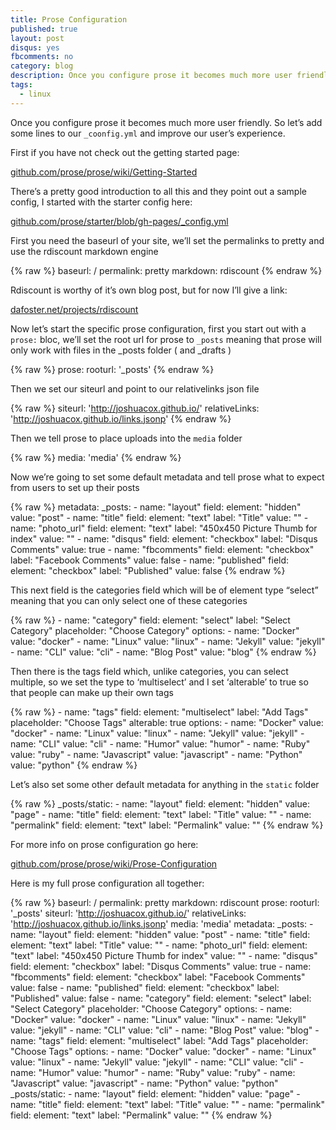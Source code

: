 ```yaml
---
title: Prose Configuration
published: true
layout: post
disqus: yes
fbcomments: no
category: blog
description: Once you configure prose it becomes much more user friendly.
tags: 
  - linux
---
```


Once you configure prose it becomes much more user friendly.  So let’s add some lines to our `_coonfig.yml` and improve our user’s experience.

First if you have not check out the getting started page:

[github.com/prose/prose/wiki/Getting-Started](https://github.com/prose/prose/wiki/Getting-Started)

There’s a pretty good introduction to all this and they point out a sample config, I started with the starter config here:

[github.com/prose/starter/blob/gh-pages/_config.yml](https://github.com/prose/starter/blob/gh-pages/_config.yml)


First you need the baseurl of your site, we’ll set the permalinks to pretty and use the rdiscount markdown engine

{% raw  %}
      baseurl: /
      permalink: pretty
      markdown: rdiscount
{% endraw  %}

Rdiscount is worthy of it’s own blog post, but for now I’ll give a link:

[dafoster.net/projects/rdiscount](http://dafoster.net/projects/rdiscount/)

Now let’s start the specific prose configuration, first you start out with a `prose:` bloc, we’ll set the root url for prose to `_posts` meaning that prose will only work with files in the _posts folder ( and _drafts )

{% raw  %}
    prose:
      rooturl: '_posts'
{% endraw  %}

Then we set our siteurl and point to our relativelinks json file

{% raw  %}
      siteurl: 'http://joshuacox.github.io/'
      relativeLinks: 'http://joshuacox.github.io/links.jsonp'
{% endraw  %}

Then we tell prose to place uploads into the `media` folder

{% raw  %}
      media: 'media'
{% endraw  %}

Now we’re going to set some default metadata and tell prose what to expect from users to set up their  posts

{% raw  %}
  metadata:
      _posts:
        - name: "layout"
          field:
            element: "hidden"
            value: "post"
        - name: "title"
          field:
            element: "text"
            label: "Title"
            value: ""
        - name: "photo_url"
          field:
            element: "text"
            label: "450x450 Picture Thumb for index"
            value: ""
        - name: "disqus"
          field:
            element: "checkbox"
            label: "Disqus Comments"
            value: true
        - name: "fbcomments"
          field:
            element: "checkbox"
            label: "Facebook Comments"
            value: false
        - name: "published"
          field:
            element: "checkbox"
            label: "Published"
            value: false
{% endraw  %}

This next field is the categories field which will be of element type “select” meaning that you can only select one of these categories

{% raw  %}
        - name: "category"
          field:
            element: "select"
            label: "Select Category"
            placeholder: "Choose Category"
            options:
              - name: "Docker"
                value: "docker"
              - name: "Linux"
                value: "linux"
              - name: "Jekyll"
                value: "jekyll"
              - name: "CLI"
                value: "cli"
              - name: "Blog Post"
                value: "blog"
{% endraw  %}

Then there is the tags field which, unlike categories, you can select multiple, so we set the type to ‘multiselect’ and I set ‘alterable’ to true so that people can make up their own tags

{% raw  %}
        - name: "tags"
          field:
            element: "multiselect"
            label: "Add Tags"
            placeholder: "Choose Tags"
            alterable: true
            options:
              - name: "Docker"
                value: "docker"
              - name: "Linux"
                value: "linux"
              - name: "Jekyll"
                value: "jekyll"
              - name: "CLI"
                value: "cli"
              - name: "Humor"
                value: "humor"
              - name: "Ruby"
                value: "ruby"
              - name: "Javascript"
                value: "javascript"
              - name: "Python"
                value: "python"
{% endraw  %}

Let’s also set some other default metadata for anything in the `static` folder

{% raw  %}
      _posts/static:
        - name: "layout"
          field:
            element: "hidden"
            value: "page"
        - name: "title"
          field:
            element: "text"
            label: "Title"
            value: ""
        - name: "permalink"
          field:
            element: "text"
            label: "Permalink"
            value: ""
{% endraw  %}

For more info on prose configuration go here:

[github.com/prose/prose/wiki/Prose-Configuration](https://github.com/prose/prose/wiki/Prose-Configuration)

Here is my full prose configuration all together:

{% raw  %}
    baseurl: /
    permalink: pretty
    markdown: rdiscount
    prose:
      rooturl: '_posts'
      siteurl: 'http://joshuacox.github.io/'
      relativeLinks: 'http://joshuacox.github.io/links.jsonp'
      media: 'media'
    metadata:
      _posts:
        - name: "layout"
          field:
            element: "hidden"
            value: "post"
        - name: "title"
          field:
            element: "text"
            label: "Title"
            value: ""
        - name: "photo_url"
          field:
            element: "text"
            label: "450x450 Picture Thumb for index"
            value: ""
        - name: "disqus"
          field:
            element: "checkbox"
            label: "Disqus Comments"
            value: true
        - name: "fbcomments"
          field:
            element: "checkbox"
            label: "Facebook Comments"
            value: false
        - name: "published"
          field:
            element: "checkbox"
            label: "Published"
            value: false
        - name: "category"
          field:
            element: "select"
            label: "Select Category"
            placeholder: "Choose Category"
            options:
              - name: "Docker"
                value: "docker"
              - name: "Linux"
                value: "linux"
              - name: "Jekyll"
                value: "jekyll"
              - name: "CLI"
                value: "cli"
              - name: "Blog Post"
                value: "blog"
        - name: "tags"
          field:
            element: "multiselect"
            label: "Add Tags"
            placeholder: "Choose Tags"
            options:
              - name: "Docker"
                value: "docker"
              - name: "Linux"
                value: "linux"
              - name: "Jekyll"
                value: "jekyll"
              - name: "CLI"
                value: "cli"
              - name: "Humor"
                value: "humor"
              - name: "Ruby"
                value: "ruby"
              - name: "Javascript"
                value: "javascript"
              - name: "Python"
                value: "python"
      _posts/static:
        - name: "layout"
          field:
            element: "hidden"
            value: "page"
        - name: "title"
          field:
            element: "text"
            label: "Title"
            value: ""
        - name: "permalink"
          field:
            element: "text"
            label: "Permalink"
            value: ""
{% endraw  %}
